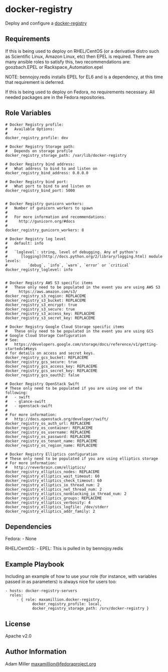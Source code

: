 docker-registry
=========

Deploy and configure a [docker-registry](https://github.com/docker/docker-registry)

Requirements
------------

If this is being used to deploy on RHEL/CentOS (or a derivative distro such as Scientific Linux, Amazon Linux, etc) then EPEL is required. There are many ansible roles to satisfy this, two recommendations are: goozbach.EPEL or Rackspace_Automation.epel 

NOTE: bennojoy.redis installs EPEL for EL6 and is a dependency, at this time that requirement is deferred.

If this is being used to deploy on Fedora, no requirements necessary. All needed packages are in the Fedora repositories.

Role Variables
--------------

    # Docker Registry profile:
    #   Available Options:
    #     -
    docker_registry_profile: dev

    # Docker Registry Storage path:
    #   Depends on storage profile
    docker_registry_storage_path: /var/lib/docker-registry

    # Docker Registry bind address:
    #   What address to bind to and listen on
    docker_registry_bind_address: 0.0.0.0

    # Docker Registry bind port:
    #   What port to bind to and listen on
    docker_registry_bind_port: 5000


    # Docker Registry gunicorn workers:
    #   Number of gunicorn workers to spawn
    #
    #   For more information and recommendations:
    #     http://gunicorn.org/#docs
    #
    docker_registry_gunicorn_workers: 8

    # Docker Registry log level
    #   default: info
    #
    #   `loglevel`: string, level of debugging. Any of python's
    #      [logging](http://docs.python.org/2/library/logging.html) module levels:
    #         `debug`, `info`, `warn`, `error` or `critical`
    docker_registry_loglevel: info


    # Docker Registry AWS S3 specific items
    #   These only need to be populated in the event you are using AWS S3
    #     https://aws.amazon.com/s3/
    docker_registry_s3_region: REPLACEME
    docker_registry_s3_bucket: REPLACEME
    docker_registry_s3_encrypt: true
    docker_registry_s3_secure: true
    docker_registry_s3_access_key: REPLACEME
    docker_registry_s3_secret_key: REPLACEME

    # Docker Registry Google Cloud Storage specific items
    #   These only need to be populated in the event you are using GCS
    # Google Cloud Storage Configuration
    # See:
    #   https://developers.google.com/storage/docs/reference/v1/getting-startedv1#keys
    # for details on access and secret keys.
    docker_registry_gcs_bucket: REPLACEME
    docker_registry_gcs_secure: true
    docker_registry_gcs_access_key: REPLACEME
    docker_registry_gcs_secret_key: REPLACEME
    docker_registry_gcs_oauth2: false

    # Docker Registry OpenStack Swift
    # These only need to be populated if you are using one of the following:
    #   - swift
    #   - glance-swift
    #   - openstack-swift
    #
    # For more information:
    #   http://docs.openstack.org/developer/swift/
    docker_registry_os_auth_url: REPLACEME
    docker_registry_os_container: REPLACEME
    docker_registry_os_username: REPLACEME
    docker_registry_os_password: REPLACEME
    docker_registry_os_tenant_name: REPLACEME
    docker_registry_os_region_name: REPLACEME

    # Docker Registry Elliptics configuration
    # These only need to be populated if you are using elliptics storage
    # For more information:
    #   http://reverbrain.com/elliptics/
    docker_registry_elliptics_nodes: REPLACEME
    docker_registry_elliptics_wait_timeout: 60
    docker_registry_elliptics_check_timeout: 60
    docker_registry_elliptics_io_thread_num: 2
    docker_registry_elliptics_net_thread_num: 2
    docker_registry_elliptics_nonblocking_io_thread_num: 2
    docker_registry_elliptics_groups: REPLACEME
    docker_registry_elliptics_verbosity: 4
    docker_registry_elliptics_logfile: /dev/stderr
    docker_registry_elliptics_addr_family: 2


Dependencies
------------

Fedora:
    - None

RHEL/CentOS:
    - EPEL: This is pulled in by bennojoy.redis

Example Playbook
----------------

Including an example of how to use your role (for instance, with variables passed in as parameters) is always nice for users too:

    - hosts: docker-registry-servers
      roles:
         - { role: maxamillion.docker-registry, 
                docker_registry_profile: local,
                docker_registry_storage_path: /srv/docker-registry }

License
-------

Apache v2.0

Author Information
------------------

Adam Miller <maxamillion@fedoraproject.org>
